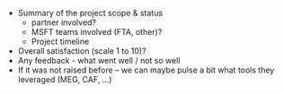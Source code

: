 - Summary of the project scope & status
    - partner involved?
    - MSFT teams involved (FTA, other)?
    - Project timeline
- Overall satisfaction (scale 1 to 10)?
- Any feedback - what went well / not so well
- If it was not raised before – we can maybe pulse a bit what tools they leveraged (MEG, CAF, …)
